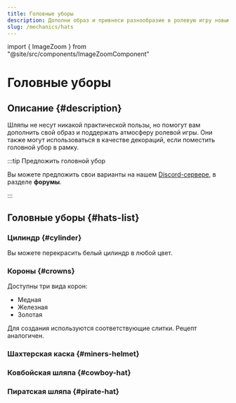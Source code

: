 ```yaml
---
title: Головные уборы
description: Дополни образ и привнеси разнообразие в ролевую игру новыми головными уборами на сервере Hardshard.
slug: /mechanics/hats
---
```


import { ImageZoom } from "@site/src/components/ImageZoomComponent"

# Головные уборы

<ImageZoom
  src="/img/mechanics/hats/novie-shlyapi-na-hardshard.png"
  alt="Новые головные уборы на Hardshard"
/>

## Описание {#description}

Шляпы не несут никакой практической пользы, но помогут вам дополнить свой образ и поддержать атмосферу ролевой игры. Они также могут использоваться в качестве декораций, если поместить головной убор в рамку.

:::tip Предложить головной убор

Вы можете предложить свои варианты на нашем [Discord-сервере](https://discord.com/invite/huVNRvAjZq), в разделе **форумы**.

:::

## Головные уборы {#hats-list}

### Цилиндр {#cylinder}

Вы можете перекрасить белый цилиндр в любой цвет.

<ImageZoom
  src="/img/mechanics/hats/cylinder-craft.png"
  alt="Рецепт создания белого цилиндра"
  description="Рецепт создания белого цилиндра"
/>

### Короны {#crowns}

Доступны три вида корон:
- Медная
- Железная
- Золотая

Для создания используются соответствующие слитки. Рецепт аналогичен.

<ImageZoom
  src="/img/mechanics/hats/gold-crown-craft.png"
  alt="Рецепт создания золотой короны"
  description="Рецепт создания золотой короны"
/>

### Шахтерская каска {#miners-helmet}

<ImageZoom
  src="/img/mechanics/hats/miners-helmet-craft.png"
  alt="Рецепт создания шахтерской каски"
  description="Рецепт создания шахтерской каски"
/>

### Ковбойская шляпа {#cowboy-hat}

<ImageZoom
  src="/img/mechanics/hats/cowboy-hat-craft.png"
  alt="Рецепт создания ковбойской шляпы"
  description="Рецепт создания ковбойской шляпы"
/>

### Пиратская шляпа {#pirate-hat}

<ImageZoom
  src="/img/mechanics/hats/pirate-hat-craft.png"
  alt="Рецепт создания пиратской шляпы"
  description="Рецепт создания пиратской шляпы"
/>
